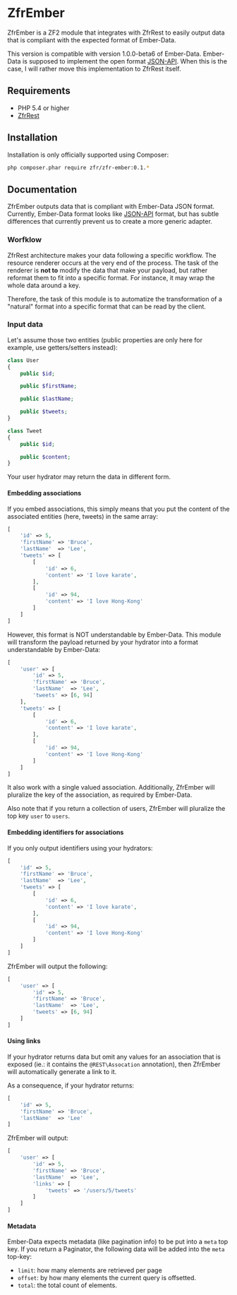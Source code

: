 # ZfrEmber

ZfrEmber is a ZF2 module that integrates with ZfrRest to easily output data that is compliant with the expected
format of Ember-Data.

This version is compatible with version 1.0.0-beta6 of Ember-Data. Ember-Data is supposed to implement the open
format [JSON-API](http://jsonapi.org). When this is the case, I will rather move this implementation to ZfrRest
itself.

## Requirements

- PHP 5.4 or higher
- [ZfrRest](https://github.com/zf-fr/zfr-rest)

## Installation

Installation is only officially supported using Composer:

```sh
php composer.phar require zfr/zfr-ember:0.1.*
```

## Documentation

ZfrEmber outputs data that is compliant with Ember-Data JSON format. Currently, Ember-Data format looks like
[JSON-API](http://jsonapi.org) format, but has subtle differences that currently prevent us to create a more
generic adapter.

### Worfklow

ZfrRest architecture makes your data following a specific workflow. The resource renderer occurs at the very
end of the process. The task of the renderer is **not to** modify the data that make your payload, but rather
reformat them to fit into a specific format. For instance, it may wrap the whole data around a key.

Therefore, the task of this module is to automatize the transformation of a "natural" format into a specific
format that can be read by the client.

### Input data

Let's assume those two entities (public properties are only here for example, use getters/setters instead):

```php
class User
{
    public $id;

    public $firstName;

    public $lastName;

    public $tweets;
}
```

```php
class Tweet
{
    public $id;

    public $content;
}
```

Your user hydrator may return the data in different form.

#### Embedding associations

If you embed associations, this simply means that you put the content of the associated entities (here, tweets) in
the same array:

```php
[
    'id' => 5,
    'firstName' => 'Bruce',
    'lastName'  => 'Lee',
    'tweets' => [
        [
            'id' => 6,
            'content' => 'I love karate',
        ],
        [
            'id' => 94,
            'content' => 'I love Hong-Kong'
        ]
    ]
]
```

However, this format is NOT understandable by Ember-Data. This module will transform the payload returned by
your hydrator into a format understandable by Ember-Data:

```php
[
    'user' => [
        'id' => 5,
        'firstName' => 'Bruce',
        'lastName'  => 'Lee',
        'tweets' => [6, 94]
    ],
    'tweets' => [
        [
            'id' => 6,
            'content' => 'I love karate',
        ],
        [
            'id' => 94,
            'content' => 'I love Hong-Kong'
        ]
    ]
]
```

It also work with a single valued association. Additionally, ZfrEmber will pluralize the key of the association,
as required by Ember-Data.

Also note that if you return a collection of users, ZfrEmber will pluralize the top key `user` to `users`.

#### Embedding identifiers for associations

If you only output identifiers using your hydrators:

```php
[
    'id' => 5,
    'firstName' => 'Bruce',
    'lastName'  => 'Lee',
    'tweets' => [
        [
            'id' => 6,
            'content' => 'I love karate',
        ],
        [
            'id' => 94,
            'content' => 'I love Hong-Kong'
        ]
    ]
]
```

ZfrEmber will output the following:

```php
[
    'user' => [
        'id' => 5,
        'firstName' => 'Bruce',
        'lastName'  => 'Lee',
        'tweets' => [6, 94]
    ]
]
```

#### Using links

If your hydrator returns data but omit any values for an association that is exposed (ie.: it contains the
`@REST\Assocation` annotation), then ZfrEmber will automatically generate a link to it.

As a consequence, if your hydrator returns:

```php
[
    'id' => 5,
    'firstName' => 'Bruce',
    'lastName'  => 'Lee'
]
```

ZfrEmber will output:

```php
[
    'user' => [
        'id' => 5,
        'firstName' => 'Bruce',
        'lastName'  => 'Lee',
        'links' => [
            'tweets' => '/users/5/tweets'
        ]
    ]
]
```

#### Metadata

Ember-Data expects metadata (like pagination info) to be put into a `meta` top key. If you return a Paginator,
the following data will be added into the `meta` top-key:

* `limit`: how many elements are retrieved per page
* `offset`: by how many elements the current query is offsetted.
* `total`: the total count of elements.
